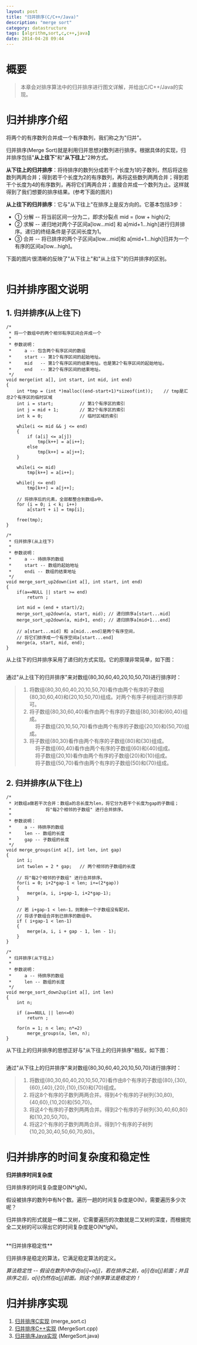 ```yaml
---
layout: post
title: "归并排序(C/C++/Java)"
description: "merge sort"
category: datastructure
tags: [algrithm,sort,c,c++,java]
date: 2014-04-28 09:44
---
```



# 概要

> 本章会对排序算法中的归并排序进行图文详解，并给出C/C++/Java的实现。



# 归并排序介绍

将两个的有序数列合并成一个有序数列，我们称之为"归并"。

归并排序(Merge Sort)就是利用归并思想对数列进行排序。根据具体的实现，归并排序包括"**从上往下**"和"**从下往上**"2种方式。

**从下往上的归并排序**：将待排序的数列分成若干个长度为1的子数列，然后将这些数列两两合并；得到若干个长度为2的有序数列，再将这些数列两两合并；得到若干个长度为4的有序数列，再将它们两两合并；直接合并成一个数列为止。这样就得到了我们想要的排序结果。(参考下面的图片)

**从上往下的归并排序**：它与"从下往上"在排序上是反方向的。它基本包括3步：

+ ①  分解 -- 将当前区间一分为二，即求分裂点 mid = (low + high)/2; 
+ ②  求解 -- 递归地对两个子区间a[low...mid] 和 a[mid+1...high]进行归并排序。递归的终结条件是子区间长度为1。
+ ③  合并 -- 将已排序的两个子区间a[low...mid]和 a[mid+1...high]归并为一个有序的区间a[low...high]。

下面的图片很清晰的反映了"从下往上"和"从上往下"的归并排序的区别。

<a href="https://github.com/wangkuiwu/datastructs_and_algorithm/blob/master/pictures/algrithm/merge_01.jpg?raw=true"><img src="https://github.com/wangkuiwu/datastructs_and_algorithm/blob/master/pictures/algrithm/merge_01.jpg?raw=true" alt="" /></a>



# 归并排序图文说明

## 1. 归并排序(从上往下)

    /*
     * 将一个数组中的两个相邻有序区间合并成一个
     *
     * 参数说明：
     *     a -- 包含两个有序区间的数组
     *     start -- 第1个有序区间的起始地址。
     *     mid   -- 第1个有序区间的结束地址。也是第2个有序区间的起始地址。
     *     end   -- 第2个有序区间的结束地址。
     */
    void merge(int a[], int start, int mid, int end)
    {
        int *tmp = (int *)malloc((end-start+1)*sizeof(int));	// tmp是汇总2个有序区的临时区域
        int i = start;			// 第1个有序区的索引
        int j = mid + 1;		// 第2个有序区的索引
        int k = 0;				// 临时区域的索引

        while(i <= mid && j <= end)
        {
            if (a[i] <= a[j])
                tmp[k++] = a[i++];
            else
                tmp[k++] = a[j++];
        }

        while(i <= mid)
            tmp[k++] = a[i++];

        while(j <= end)
            tmp[k++] = a[j++];

        // 将排序后的元素，全部都整合到数组a中。
        for (i = 0; i < k; i++)
            a[start + i] = tmp[i];

        free(tmp);
    }

    /*
     * 归并排序(从上往下)
     *
     * 参数说明：
     *     a -- 待排序的数组
     *     start -- 数组的起始地址
     *     endi -- 数组的结束地址
     */
    void merge_sort_up2down(int a[], int start, int end)
    {
        if(a==NULL || start >= end)
            return ;

        int mid = (end + start)/2;
        merge_sort_up2down(a, start, mid); // 递归排序a[start...mid]
        merge_sort_up2down(a, mid+1, end); // 递归排序a[mid+1...end]

        // a[start...mid] 和 a[mid...end]是两个有序空间，
        // 将它们排序成一个有序空间a[start...end]
        merge(a, start, mid, end);
    }

从上往下的归并排序采用了递归的方式实现。它的原理非常简单，如下图：

<a href="https://github.com/wangkuiwu/datastructs_and_algorithm/blob/master/pictures/algrithm/merge_02.jpg?raw=true"><img src="https://github.com/wangkuiwu/datastructs_and_algorithm/blob/master/pictures/algrithm/merge_02.jpg?raw=true" alt="" /></a>

通过"从上往下的归并排序"来对数组{80,30,60,40,20,10,50,70}进行排序时：

> 1. 将数组{80,30,60,40,20,10,50,70}看作由两个有序的子数组{80,30,60,40}和{20,10,50,70}组成。对两个有序子树组进行排序即可。 
> 2. 将子数组{80,30,60,40}看作由两个有序的子数组{80,30}和{60,40}组成。 
> <br/>&nbsp;&nbsp;&nbsp; 将子数组{20,10,50,70}看作由两个有序的子数组{20,10}和{50,70}组成。
> 3. 将子数组{80,30}看作由两个有序的子数组{80}和{30}组成。
> <br/>&nbsp;&nbsp;&nbsp;  将子数组{60,40}看作由两个有序的子数组{60}和{40}组成。
> <br/>&nbsp;&nbsp;&nbsp;  将子数组{20,10}看作由两个有序的子数组{20}和{10}组成。
> <br/>&nbsp;&nbsp;&nbsp;  将子数组{50,70}看作由两个有序的子数组{50}和{70}组成。


## 2. 归并排序(从下往上)

    /*
     * 对数组a做若干次合并：数组a的总长度为len，将它分为若干个长度为gap的子数组；
     *             将"每2个相邻的子数组" 进行合并排序。
     *
     * 参数说明：
     *     a -- 待排序的数组
     *     len -- 数组的长度
     *     gap -- 子数组的长度
     */
    void merge_groups(int a[], int len, int gap)
    {
        int i;
        int twolen = 2 * gap;	// 两个相邻的子数组的长度

        // 将"每2个相邻的子数组" 进行合并排序。
        for(i = 0; i+2*gap-1 < len; i+=(2*gap))
        {
            merge(a, i, i+gap-1, i+2*gap-1);
        }

        // 若 i+gap-1 < len-1，则剩余一个子数组没有配对。
        // 将该子数组合并到已排序的数组中。
        if ( i+gap-1 < len-1)
        {
            merge(a, i, i + gap - 1, len - 1);
        }
    }

    /*
     * 归并排序(从下往上)
     *
     * 参数说明：
     *     a -- 待排序的数组
     *     len -- 数组的长度
     */
    void merge_sort_down2up(int a[], int len)
    {
        int n;

        if (a==NULL || len<=0)
            return ;

        for(n = 1; n < len; n*=2)
            merge_groups(a, len, n);
    }

从下往上的归并排序的思想正好与"从下往上的归并排序"相反。如下图：

<a href="https://github.com/wangkuiwu/datastructs_and_algorithm/blob/master/pictures/algrithm/merge_03.jpg?raw=true"><img src="https://github.com/wangkuiwu/datastructs_and_algorithm/blob/master/pictures/algrithm/merge_03.jpg?raw=true" alt="" /></a>

通过"从下往上的归并排序"来对数组{80,30,60,40,20,10,50,70}进行排序时：

> 1. 将数组{80,30,60,40,20,10,50,70}看作由8个有序的子数组{80},{30},{60},{40},{20},{10},{50}和{70}组成。
> 2. 将这8个有序的子数列两两合并。得到4个有序的子树列{30,80},{40,60},{10,20}和{50,70}。
> 3. 将这4个有序的子数列两两合并。得到2个有序的子树列{30,40,60,80}和{10,20,50,70}。
> 4. 将这2个有序的子数列两两合并。得到1个有序的子树列{10,20,30,40,50,60,70,80}。


# 归并排序的时间复杂度和稳定性

**归并排序时间复杂度**

归并排序的时间复杂度是O(N*lgN)。

假设被排序的数列中有N个数。遍历一趟的时间复杂度是O(N)，需要遍历多少次呢？

归并排序的形式就是一棵二叉树，它需要遍历的次数就是二叉树的深度，而根据完全二叉树的可以得出它的时间复杂度是O(N*lgN)。

<br/>
**归并排序稳定性**

归并排序是稳定的算法，它满足稳定算法的定义。

*算法稳定性 -- 假设在数列中存在a[i]=a[j]，若在排序之前，a[i]在a[j]前面；并且排序之后，a[i]仍然在a[j]前面。则这个排序算法是稳定的！*


# 归并排序实现

1. [归并排序C实现][link_mergesort_c] (merge_sort.c)
2. [归并排序C++实现][link_mergesort_cplus] (MergeSort.cpp)
3. [归并排序Java实现][link_mergesort_java] (MergeSort.java)


[link_mergesort_c]: https://github.com/wangkuiwu/datastructs_and_algorithm/blob/master/source/algrightm/sort/merge_sort/c/merge_sort.c
[link_mergesort_cplus]: https://github.com/wangkuiwu/datastructs_and_algorithm/blob/master/source/algrightm/sort/merge_sort/cplus/MergeSort.cpp
[link_mergesort_java]: https://github.com/wangkuiwu/datastructs_and_algorithm/blob/master/source/algrightm/sort/merge_sort/java/MergeSort.java
